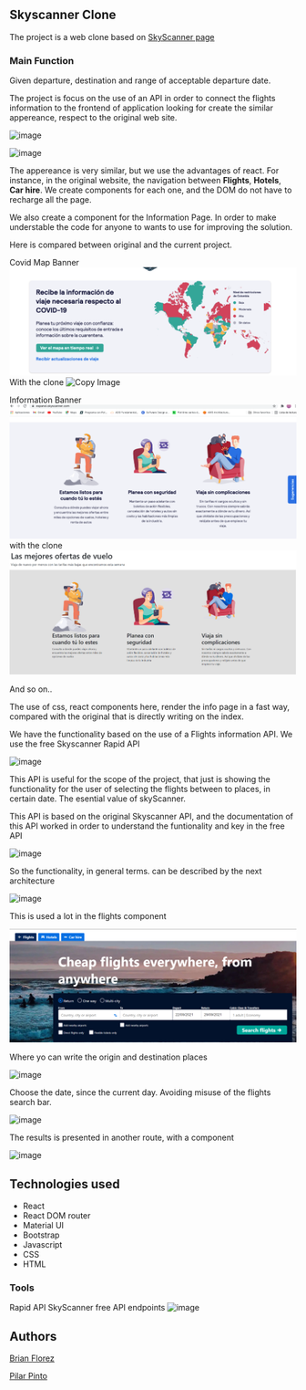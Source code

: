 ## Skyscanner Clone

The project is a web clone based on [SkyScanner page](https://www.skyscanner.com/)

### Main Function 
Given departure, destination and range of acceptable departure date.

The project is focus on the use of an API in order to connect the flights information to the frontend of application looking for create the similar appereance, respect to the original web site.

![image](https://i.ibb.co/C57Br4J/Original-Skyscanner.png)


![image](https://i.ibb.co/KywLQ38/Skyscanner-Our.png)

The appereance is very similar, but we use the advantages of react. For instance, in the original website, the navigation between __Flights__, __Hotels__, __Car hire__. We create components for each one, and the DOM do not have to recharge all the page.

We also create a component for the Information Page. In order to make understable the code for anyone to wants to use for improving the solution.


Here is compared between original and the current project.

Covid Map Banner
![Original Map](https://github.com/BrianFs04/skyscanner_clone/blob/master/src/originalMapBanner.png)
With the clone
![Copy Image](https://i.ibb.co/NFt7FPK/covid-Banner-Our.png)


Information Banner
![Orginal banner](https://github.com/BrianFs04/skyscanner_clone/blob/master/src/originalBanner.png)
with the clone
![no original banner](https://github.com/BrianFs04/skyscanner_clone/blob/master/src/copybanner.png)


And so on..

The use of css, react components here, render the info page in a fast way, compared with the original that is directly writing on the index.


We have the functionality based on the use of a Flights information API. We use the free Skyscanner Rapid API

![image](https://i.ibb.co/vZqxFpG/Rapid-API1.png)


This API is useful for the scope of the project, that just is showing the functionality for the user of selecting the flights between to places, in certain date. The esential value of skyScanner. 

This API is based on the original Skyscanner API, and the documentation of this API worked in order to understand the funtionality and key in the free API

![image](https://i.ibb.co/qYwBkdX/Original-Sky-Scanner-API.png)

So the functionality, in general terms. can be described by the next architecture

![image](https://i.ibb.co/Rvjtgc9/Architecture-Skyscanner-drawio.png)

This is used a lot in the flights component

![image](https://github.com/BrianFs04/skyscanner_clone/blob/master/src/flightcomponent.png)

Where yo can write the origin and destination places

![image](https://i.ibb.co/p3Rkv7t/Flights-Places.png)

Choose the date, since the current day. Avoiding misuse of the flights search bar.

![image](https://i.ibb.co/0rtZmm9/Flight-Calendar.png)

The results is presented in another route, with a component

![image](https://i.ibb.co/L1X33Nh/Flights-Results.png)



## Technologies used

- React
- React DOM router
- Material UI
- Bootstrap
- Javascript
- CSS
- HTML

### Tools
Rapid API SkyScanner free API endpoints
![image](https://i.ibb.co/m9hf7WC/Rapid-API2.png)

## Authors
[Brian Florez](https://brianfs04.github.io/mywebpage/)

[Pilar Pinto](https://pilarpinto.github.io/)
